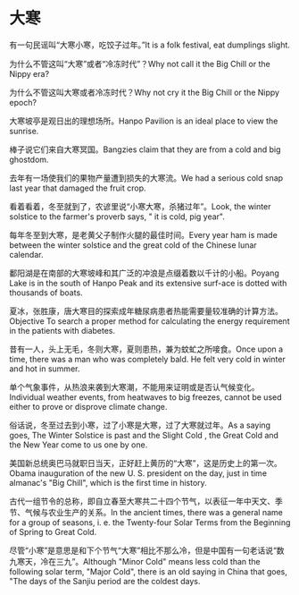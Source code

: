 # 大寒

<p><span class="chinese">有一句民谣叫“大寒小寒，吃饺子过年。”</span><span class="english">It is a folk festival, eat dumplings slight.</span></p>

<p><span class="chinese">为什么不管这叫“大寒”或者“冷冻时代”？</span><span class="english">Why not call it the Big Chill or the Nippy era?</span></p>

<p><span class="chinese">为什么不管这叫大寒或者冷冻时代？</span><span class="english">Why not cry it the Big Chill or the Nippy epoch?</span></p>

<p><span class="chinese">大寒坡亭是观日出的理想场所。</span><span class="english">Hanpo Pavilion is an ideal place to view the sunrise.</span></p>

<p><span class="chinese">棒子说它们来自大寒冥国。</span><span class="english">Bangzies claim that they are from a cold and big ghostdom.</span></p>

<p><span class="chinese">去年有一场使我们的果物产量遭到损失的大寒流。</span><span class="english">We had a serious cold snap last year that damaged the fruit crop.</span></p>

<p><span class="chinese">看着看着，冬至就到了，农谚里说“小寒大寒，杀猪过年”。</span><span class="english">Look, the winter solstice to the farmer's proverb says, " it is cold, pig year".</span></p>

<p><span class="chinese">每年冬至到大寒，是老黄父子制作火腿的最佳时间。</span><span class="english">Every year ham is made between the winter solstice and the great cold of the Chinese lunar calendar.</span></p>

<p><span class="chinese">鄱阳湖是在南部的大寒坡峰和其广泛的冲浪是点缀着数以千计的小船。</span><span class="english">Poyang Lake is in the south of Hanpo Peak and its extensive surf-ace is dotted with thousands of boats.</span></p>

<p><span class="chinese">夏冰，张胜康，唐大寒目的探索成年糖尿病患者热能需要量较准确的计算方法。</span><span class="english">Objective To search a proper method for calculating the energy requirement in the patients with diabetes.</span></p>

<p><span class="chinese">昔有一人，头上无毛，冬则大寒，夏则患热，兼为蚊虻之所唼食。</span><span class="english">Once upon a time, there was a man who was completely bald. He felt very cold in winter and hot in summer.</span></p>

<p><span class="chinese">单个气象事件，从热浪来袭到大寒潮，不能用来证明或是否认气候变化。</span><span class="english">Individual weather events, from heatwaves to big freezes, cannot be used either to prove or disprove climate change.</span></p>

<p><span class="chinese">俗话说，冬至过去到小寒，过了小寒是大寒，过了大寒就过年。</span><span class="english">As a saying goes, The Winter Solstice is past and the Slight Cold , the Great Cold and the New Year come to us one by one.</span></p>

<p><span class="chinese">美国新总统奥巴马就职日当天，正好赶上黄历的“大寒”，这是历史上的第一次。</span><span class="english">Obama inauguration of the new U. S. president on the day, just in time almanac's "Big Chill", which is the first time in history.</span></p>

<p><span class="chinese">古代一组节令的总称，即自立春至大寒共二十四个节气，以表征一年中天文、季节、气候与农业生产的关系。</span><span class="english">In the ancient times, there was a general name for a group of seasons, i. e. the Twenty-four Solar Terms from the Beginning of Spring to Great Cold.</span></p>

<p><span class="chinese">尽管“小寒”是意思是和下个节气“大寒”相比不那么冷，但是中国有一句老话说“数九寒天，冷在三九”。</span><span class="english">Although "Minor Cold" means less cold than the following solar term, "Major Cold", there is an old saying in China that goes, "The days of the Sanjiu period are the coldest days.</span></p>

